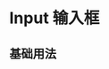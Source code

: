 <script setup>
    import Basic from '../examples/input/Basic.vue'
</script>

# Input 输入框

## 基础用法
<demo vue="../examples/input/Basic.vue"/>